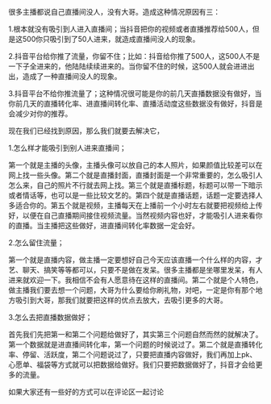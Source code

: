 很多主播都说自己直播间没人，没有大哥。造成这种情况原因有三：

1.根本就没有吸引到人进入直播间；当抖音把你的视频或者直播推荐给500人，但是这500你只吸引到了50人进来，就造成直播间没人的现象。

2.抖音平台给你推了流量，你留不住；比如：抖音给你推了500人，这500人不是一下子全进来的，他陆陆续续进来的。当你留不住的时候，这500人就会进进出出，造成了一种直播间没人的现象。

3.抖音平台不给你推流量了；这种情况很可能是你的前几天直播数据没有做好，当你前几天的直播转化率、进直播间转化率、直播活动度这些数据没有做好，抖音是会减少对你的推荐。

现在我们已经找到原因，那么我们就要去解决它，

1.怎么样才能吸引到别人进来直播间；

第一个就是主播的头像，主播头像可以放自己的本人照片，如果颜值比较差可以在网上找一些头像。第二个就是直播封面，直播封面是一个非常重要的，怎么吸引人怎么来，自己的照片不行就去网上找。第三个就是直播标题，标题可以带一下暗示或者情话等，也可以是一些比较文艺的。第四个就是直播话题，话题一定要选择人多适合你的。第五个就是视频，主播每天在上播前一个小时左右就要把视频给上传好，以便在自己直播期间接住视频流量。当然视频内容也好，才能吸引人进来看你的直播。当主播把这些做好，进直播间转化率数据一定会好。

2.怎么留住流量；

第一个就是直播内容，做主播一定要想好自己今天应该直播一个什么样的内容，才艺、聊天、搞笑等等都可以，只要不是做在发呆。很多主播都是坐哪里发呆，有人进来就欢迎一下。我相信不会有人愿意待在这样的直播间。第二个就是个人特色，做主播我们要去想一个问题，大哥为什么要给你刷礼物，对吧，一定是你有那个地方吸引到大哥，那我们就要把这样的优点去放大，去吸引更多的大哥。

3.怎么去把直播数据做好；

首先我们先把第一和第二个问题给做好了，其实第三个问题自然而然的就解决了。第一个数据就是进直播间转化率，第一个问题的时候说过了。第二个就是直播转化率、停留、活跃度，第二个问题说过了，只要把直播内容做好，我们再加上pk、心愿单、福袋等方式就可以把数据给做好。我们只要把数据做好了，抖音才会给更多的流量。

如果大家还有一些好的方式可以在评论区一起讨论